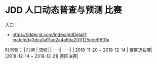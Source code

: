 # JDD 人口动态普查与预测 比赛

入口：
- https://jdder.jd.com/index/jddDetail?matchId=3dca1a91ad2a4a6da201f125ede9601a


时间表：
| 时间  | 流程|
| ---:|  ---:|
| 2018-11-20 ~ 2018-12-14 | 赛区选拔赛|
|2018-12-14 ~ 2018-12-21| 赛区决赛|
